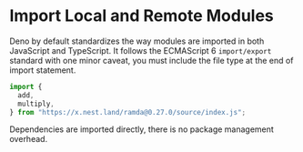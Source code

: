 # Import Local and Remote Modules

Deno by default standardizes the way modules are imported in both JavaScript and TypeScript. It follows the ECMAScript 6 `import/export` standard with one minor caveat, you must include the file type at the end of import statement.

```js
import {
  add,
  multiply,
} from "https://x.nest.land/ramda@0.27.0/source/index.js";
```

Dependencies are imported directly, there is no package management overhead. 